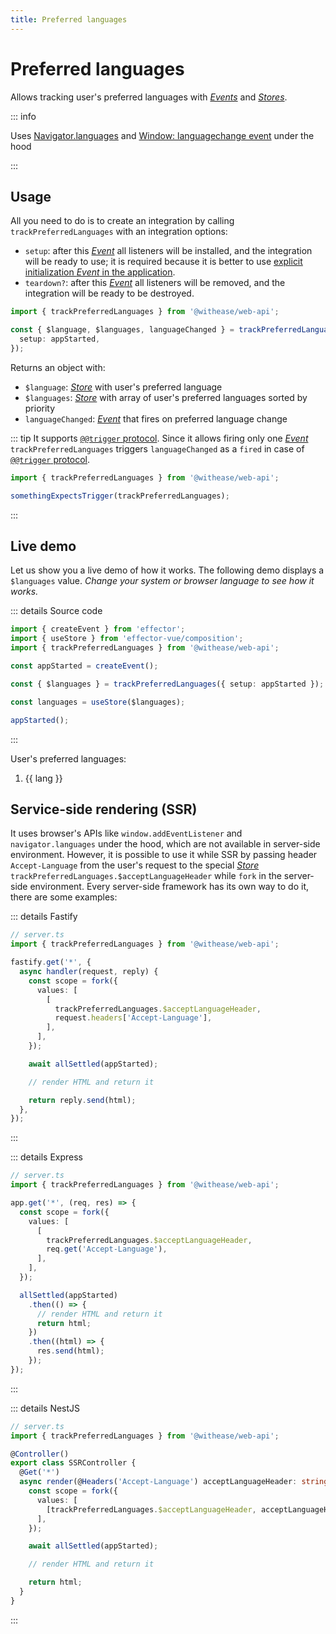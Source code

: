 ```yaml
---
title: Preferred languages
---
```


# Preferred languages

Allows tracking user's preferred languages with [_Events_](https://effector.dev/docs/api/effector/event) and [_Stores_](https://effector.dev/docs/api/effector/store).

::: info

Uses [Navigator.languages](https://developer.mozilla.org/en-US/docs/Web/API/Navigator/languages) and [Window: languagechange event](https://https://developer.mozilla.org/en-US/docs/Web/API/Window/languagechange_event) under the hood

:::

## Usage

All you need to do is to create an integration by calling `trackPreferredLanguages` with an integration options:

- `setup`: after this [_Event_](https://effector.dev/docs/api/effector/event) all listeners will be installed, and the integration will be ready to use; it is required because it is better to use [explicit initialization _Event_ in the application](/magazine/explicit_start).
- `teardown?`: after this [_Event_](https://effector.dev/docs/api/effector/event) all listeners will be removed, and the integration will be ready to be destroyed.

```ts
import { trackPreferredLanguages } from '@withease/web-api';

const { $language, $languages, languageChanged } = trackPreferredLanguages({
  setup: appStarted,
});
```

Returns an object with:

- `$language`: [_Store_](https://effector.dev/docs/api/effector/store) with user's preferred language
- `$languages`: [_Store_](https://effector.dev/docs/api/effector/store) with array of user's preferred languages sorted by priority
- `languageChanged`: [_Event_](https://effector.dev/docs/api/effector/event) that fires on preferred language change

::: tip
It supports [`@@trigger` protocol](/protocols/trigger). Since it allows firing only one [_Event_](https://effector.dev/docs/api/effector/event) `trackPreferredLanguages` triggers `languageChanged` as a `fired` in case of [`@@trigger` protocol](/protocols/trigger).

```ts
import { trackPreferredLanguages } from '@withease/web-api';

somethingExpectsTrigger(trackPreferredLanguages);
```

:::

## Live demo

Let us show you a live demo of how it works. The following demo displays a `$languages` value. _Change your system or browser language to see how it works._

<script setup lang="ts">
import { createEvent } from 'effector';
import { useStore } from 'effector-vue/composition'

import { trackPreferredLanguages } from '../../../../packages/web-api';

const appStarted = createEvent();

const { $languages } = trackPreferredLanguages(
  { setup: appStarted }
);

const languages = useStore($languages)

appStarted();

</script>

::: details Source code

```ts
import { createEvent } from 'effector';
import { useStore } from 'effector-vue/composition';
import { trackPreferredLanguages } from '@withease/web-api';

const appStarted = createEvent();

const { $languages } = trackPreferredLanguages({ setup: appStarted });

const languages = useStore($languages);

appStarted();
```

:::

User's preferred languages:

<ol>
  <li v-for="lang in languages">{{ lang }}</li>
</ol>

## Service-side rendering (SSR)

It uses browser's APIs like `window.addEventListener` and `navigator.languages` under the hood, which are not available in server-side environment. However, it is possible to use it while SSR by passing header `Accept-Language` from the user's request to the special [_Store_](https://effector.dev/docs/api/effector/store) `trackPreferredLanguages.$acceptLanguageHeader` while `fork` in the server-side environment. Every server-side framework has its own way to do it, there are some examples:

::: details Fastify

```ts
// server.ts
import { trackPreferredLanguages } from '@withease/web-api';

fastify.get('*', {
  async handler(request, reply) {
    const scope = fork({
      values: [
        [
          trackPreferredLanguages.$acceptLanguageHeader,
          request.headers['Accept-Language'],
        ],
      ],
    });

    await allSettled(appStarted);

    // render HTML and return it

    return reply.send(html);
  },
});
```

:::

::: details Express

```ts
// server.ts
import { trackPreferredLanguages } from '@withease/web-api';

app.get('*', (req, res) => {
  const scope = fork({
    values: [
      [
        trackPreferredLanguages.$acceptLanguageHeader,
        req.get('Accept-Language'),
      ],
    ],
  });

  allSettled(appStarted)
    .then(() => {
      // render HTML and return it
      return html;
    })
    .then((html) => {
      res.send(html);
    });
});
```

:::

::: details NestJS

```ts
// server.ts
import { trackPreferredLanguages } from '@withease/web-api';

@Controller()
export class SSRController {
  @Get('*')
  async render(@Headers('Accept-Language') acceptLanguageHeader: string) {
    const scope = fork({
      values: [
        [trackPreferredLanguages.$acceptLanguageHeader, acceptLanguageHeader],
      ],
    });

    await allSettled(appStarted);

    // render HTML and return it

    return html;
  }
}
```

:::
